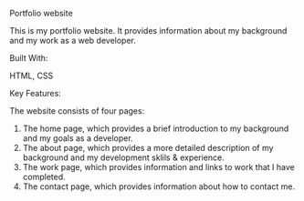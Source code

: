 Portfolio website

This is my portfolio website. It provides information about my background and my work as a web developer.

Built With:

HTML, CSS

Key Features:

The website consists of four pages:

1. The home page, which provides a brief introduction to my background and my goals as a developer.
2. The about page, which provides a more detailed description of my background and my development sklils & experience.
3. The work page, which provides information and links to work that I have completed.
4. The contact page, which provides information about how to contact me.